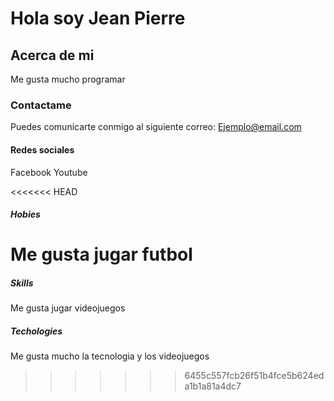 # Hola soy Jean Pierre

## Acerca de mi

Me gusta mucho programar

### Contactame

Puedes comunicarte conmigo al siguiente correo: Ejemplo@email.com

#### Redes sociales

Facebook
Youtube

<<<<<<< HEAD
##### Hobies

Me gusta jugar futbol
=======
##### Skills

Me gusta jugar videojuegos

##### Techologies

Me gusta mucho la tecnologia y los videojuegos
>>>>>>> 6455c557fcb26f51b4fce5b624eda1b1a81a4dc7

